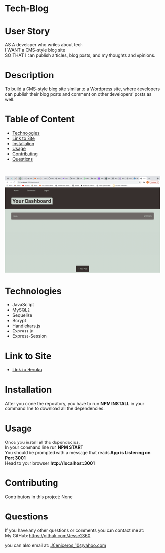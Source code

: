# Tech-Blog

# User Story
AS A developer who writes about tech <br>
I WANT a CMS-style blog site <br>
SO THAT I can publish articles, blog posts, and my thoughts and opinions.

# Description
To build a CMS-style blog site similar to a Wordpress site, where developers can publish their blog posts and comment on other developers’ posts as well.
<br />

# Table of Content
- [Technologies](#Technologies)
- [Link to Site](#LinktoSite)
- [Installation](#Installation)
- [Usage](#Usage)
- [Contributing](#Contributing)
- [Questions](#Questions)
<br />

![photo](https://github.com/Jesse2360/Tech-Blog/blob/26e251f22f22399bb196d6f7868c2b2faef6a715/images/Screen%20Shot%202021-06-07%20at%2011.50.14%20PM.png)

# Technologies
 * JavaScript
 * MySQL2
 * Sequelize
 * Bcrypt
 * Handlebars.js
 * Express.js
 * Express-Session

# Link to Site
* [Link to Heroku](https://murmuring-escarpment-40806.herokuapp.com/)

# Installation
 After you clone the repository, you have to run   **NPM INSTALL**   in your command line to download all the dependencies.
<br />

# Usage
 Once you install all the dependecies, <br>
 In your command line run   **NPM START** <br>
 You should be prompted with a message that reads **App is Listening on Port 3001**  <br>
 Head to your browser **http://localhost:3001**
<br />

# Contributing
 Contributors in this project: None
<br />

# Questions

 If you have any other questions or comments you can contact me at:<br />
 My GitHub: https://github.com/Jesse2360

 you can also email at:
 JCeniceros_10@yahoo.com
